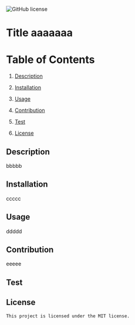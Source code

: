 ![GitHub license](https://img.shields.io/badge/license-MIT-blue.svg) 
  # Title aaaaaaa 

  # Table of Contents
  1. [Description](#description)
  2. [Installation](#installation)
  3. [Usage](#usage)
  5. [Contribution](#contribution)
  6. [Test](#test)
  
 4. [License](#license)


## Description
bbbbb

## Installation
ccccc

## Usage
ddddd

## Contribution
eeeee

## Test


## License

    This project is licensed under the MIT license.


